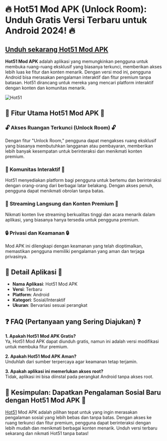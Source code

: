 # 🔥 Hot51 Mod APK (Unlock Room): Unduh Gratis Versi Terbaru untuk Android 2024! 🔥

## [Unduh sekarang Hot51 Mod APK](https://spoo.me/3opHJQ)

**Hot51 Mod APK** adalah aplikasi yang memungkinkan pengguna untuk membuka ruang-ruang eksklusif yang biasanya terkunci, memberikan akses lebih luas ke fitur dan konten menarik. Dengan versi mod ini, pengguna Android bisa merasakan pengalaman interaktif dan fitur premium tanpa batasan. Hot51 dirancang untuk mereka yang mencari platform interaktif dengan konten dan komunitas menarik.

![Hot51](https://github.com/user-attachments/assets/49efb3a0-17db-4ca1-85bc-9b5d60a144f7)

## 🚀 Fitur Utama Hot51 Mod APK 🚀

### 🔓 Akses Ruangan Terkunci (Unlock Room) 🔓
Dengan fitur "Unlock Room," pengguna dapat mengakses ruang eksklusif yang biasanya membutuhkan langganan atau pembayaran, memberikan lebih banyak kesempatan untuk berinteraksi dan menikmati konten premium.

### 💬 Komunitas Interaktif 💬
Hot51 menyediakan platform bagi pengguna untuk bertemu dan berinteraksi dengan orang-orang dari berbagai latar belakang. Dengan akses penuh, pengguna dapat menikmati obrolan tanpa batas.

### 🎥 Streaming Langsung dan Konten Premium 🎥
Nikmati konten live streaming berkualitas tinggi dan acara menarik dalam aplikasi, yang biasanya hanya tersedia untuk pengguna premium.

### 🔒 Privasi dan Keamanan 🔒
Mod APK ini dilengkapi dengan keamanan yang telah dioptimalkan, memastikan pengguna memiliki pengalaman yang aman dan terjaga privasinya.

## 📂 Detail Aplikasi 📂

- **Nama Aplikasi**: Hot51 Mod APK  
- **Versi**: Terbaru  
- **Platform**: Android  
- **Kategori**: Sosial/Interaktif  
- **Ukuran**: Bervariasi sesuai perangkat  

## ❓ FAQ (Pertanyaan yang Sering Diajukan) ❓

**1. Apakah Hot51 Mod APK Gratis?**  
Ya, Hot51 Mod APK dapat diunduh gratis, namun ini adalah versi modifikasi untuk membuka fitur premium.

**2. Apakah Hot51 Mod APK Aman?**  
Unduhlah dari sumber terpercaya agar keamanan tetap terjamin.

**3. Apakah aplikasi ini memerlukan akses root?**  
Tidak, aplikasi ini bisa diinstal pada perangkat Android tanpa akses root.

## 🎉 Kesimpulan: Dapatkan Pengalaman Sosial Baru dengan Hot51 Mod APK 🎉

[Hot51](https://github.com/Hot51-Mod-APK-Unlock) Mod APK adalah pilihan tepat untuk yang ingin merasakan pengalaman sosial yang lebih bebas dan tanpa batas. Dengan akses ke ruang terkunci dan fitur premium, pengguna dapat berinteraksi dengan lebih mudah dan menikmati berbagai konten menarik. Unduh versi terbaru sekarang dan nikmati Hot51 tanpa batas!
